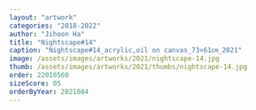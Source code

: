 ```yaml
---
layout: "artwork"
categories: "2018-2022"
author: "Jihoon Ha"
title: "Nightscape#14"
caption: "Nightscape#14_acrylic,oil on canvas_73×61㎝_2021"
image: /assets/images/artworks/2021/nightscape-14.jpg
thumb: /assets/images/artworks/2021/thumbs/nightscape-14.jpg
order: 22010560
sizeScore: 05
orderByYear: 2021084
---
```

